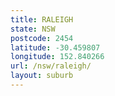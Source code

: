 ```yaml
---
title: RALEIGH
state: NSW
postcode: 2454
latitude: -30.459807
longitude: 152.840266
url: /nsw/raleigh/
layout: suburb
---
```

